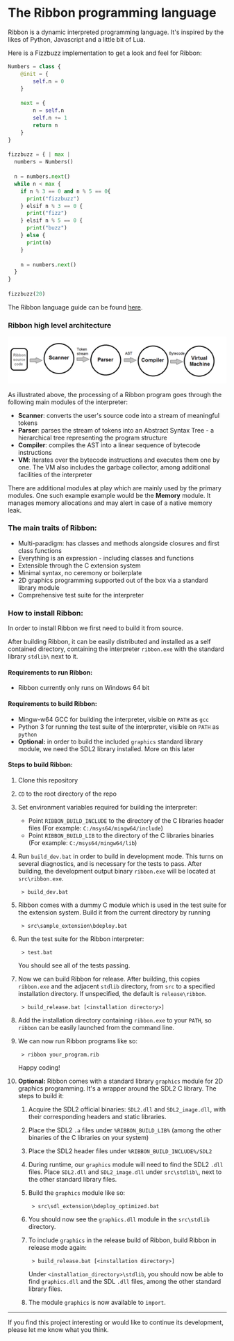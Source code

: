 # The Ribbon programming language

Ribbon is a dynamic interpreted programming language. It's inspired by the likes of Python, Javascript and a little bit of Lua.

Here is a Fizzbuzz implementation to get a look and feel for Ribbon:

```Python
Numbers = class {
    @init = {
        self.n = 0
    }

    next = {
        n = self.n
        self.n += 1
        return n
    }
}

fizzbuzz = { | max |
  numbers = Numbers()

  n = numbers.next()
  while n < max {
    if n % 3 == 0 and n % 5 == 0{
      print("fizzbuzz")
    } elsif n % 3 == 0 {
      print("fizz")
    } elsif n % 5 == 0 {
      print("buzz")
    } else {
      print(n)
    }

    n = numbers.next()
  }
}

fizzbuzz(20)
```

The Ribbon language guide can be found [here](docs/guide.md).

### Ribbon high level architecture

![Ribbon architecture](docs/ribbon_architecture.png "Ribbon architecture")

As illustrated above, the processing of a Ribbon program goes through the following main modules of the interpreter:

* **Scanner**: converts the user's source code into a stream of meaningful tokens
* **Parser**: parses the stream of tokens into an Abstract Syntax Tree - a hierarchical tree representing the program structure
* **Compiler**: compiles the AST into a linear sequence of bytecode instructions 
* **VM**: iterates over the bytecode instructions and executes them one by one. The VM also includes the garbage collector, among additional facilities of the interpreter
  
There are additional modules at play which are mainly used by the primary modules. One such example example would be the **Memory** module. It manages memory allocations and may alert in case of a native memory leak. 

### The main traits of Ribbon:

* Multi-paradigm: has classes and methods alongside closures and first class functions
* Everything is an expression - including classes and functions
* Extensible through the C extension system
* Minimal syntax, no ceremony or boilerplate
* 2D graphics programming supported out of the box via a standard library module
* Comprehensive test suite for the interpreter

### How to install Ribbon:

In order to install Ribbon we first need to build it from source.

After building Ribbon, it can be easily distributed and installed as a self contained directory, containing the interpreter `ribbon.exe` with the standard library `stdlib\` next to it.

#### Requirements to run Ribbon:

* Ribbon currently only runs on Windows 64 bit

#### Requirements to build Ribbon:

* Mingw-w64 GCC for building the interpreter, visible on `PATH` as `gcc`
* Python 3 for running the test suite of the interpreter, visible on `PATH` as `python`
* **Optional:** in order to build the included `graphics` standard library module, we need the SDL2 library installed. More on this later

#### Steps to build Ribbon:

1. Clone this repository

2. `CD` to the root directory of the repo

3. Set environment variables required for building the interpreter:
    * Point `RIBBON_BUILD_INCLUDE` to the directory of the C libraries header files (For example: `C:/msys64/mingw64/include`)
    * Point `RIBBON_BUILD_LIB` to the directory of the C libraries binaries (For example: `C:/msys64/mingw64/lib`)

4. Run `build_dev.bat` in order to build in development mode. This turns on several diagnostics, and is necessary for the tests to pass.
   After building, the development output binary `ribbon.exe` will be located at `src\ribbon.exe`.

        > build_dev.bat
  
5. Ribbon comes with a dummy C module which is used in the test suite for the extension system. Build it from the current directory by running

        > src\sample_extension\bdeploy.bat
          
6. Run the test suite for the Ribbon interpreter:

        > test.bat
        
    You should see all of the tests passing.
    
7. Now we can build Ribbon for release. After building, this copies `ribbon.exe` and the adjacent `stdlib` directory, from `src` to a specified installation directory. If unspecified, the default is `release\ribbon`.

        > build_release.bat [<installation directory>]

8. Add the installation directory containing `ribbon.exe` to your `PATH`, so `ribbon` can be easily launched
  from the command line.
  
9. We can now run Ribbon programs like so:

        > ribbon your_program.rib
        
   Happy coding!

10. **Optional:** Ribbon comes with a standard library `graphics` module for 2D graphics programming. It's a wrapper around the SDL2 C library. The steps to build it:
    1. Acquire the SDL2 official binaries: `SDL2.dll` and `SDL2_image.dll`, with their corresponding headers and static libraries.
    2. Place the SDL2 `.a` files under `%RIBBON_BUILD_LIB%` (among the other binaries of the C libraries on your system)
    3. Place the SDL2 header files under `%RIBBON_BUILD_INCLUDE%/SDL2`
    4. During runtime, our `graphics` module will need to find the SDL2 `.dll` files. Place `SDL2.dll` and `SDL2_image.dll` under `src\stdlib\`, next to the other standard library files.
    5. Build the `graphics` module like so:
  
            > src\sdl_extension\bdeploy_optimized.bat
          
    6. You should now see the `graphics.dll` module in the `src\stdlib` directory.
    
    7. To include `graphics` in the release build of Ribbon, build Ribbon in release mode again:
    
            > build_release.bat [<installation directory>]
            
       Under `<installation_directory>\stdlib`, you should now be able to find `graphics.dll` and the SDL `.dll` files,
       among the other standard library files.
       
    8. The module `graphics` is now available to `import`.

-----

If you find this project interesting or would like to continue its development, please let me know what you think.
